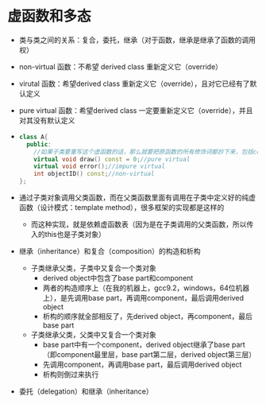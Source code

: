 # 虚函数和多态

- 类与类之间的关系：复合，委托，继承（对于函数，继承是继承了函数的调用权）

- non-virtual 函数：不希望 derived class 重新定义它（override）

- virutal 函数：希望derived class 重新定义它（override），且对它已经有了默认定义

- pure virtual 函数：希望derived class 一定要重新定义它（override），并且对其没有默认定义

- ```cpp
  class A{
    public:
      //如果子类要重写这个虚函数的话，那么就要把原函数的所有修饰词都抄下来，包括const
      virtual void draw() const = 0;//pure virtual
      virtual void error();//impure virtual
      int objectID() const;//non-virtual
  };
  ```

- 通过子类对象调用父类函数，而在父类函数里面有调用在子类中定义好的纯虚函数（设计模式：template method），很多框架的实现都是这样的

  - 而这种实现，就是依赖虚函数表（因为是在子类调用的父类函数，所以传入的this也是子类对象）

- 继承（inheritance）和复合（composition）的构造和析构

  - 子类继承父类，子类中又复合一个类对象
    - derived object中包含了base part和component
    - 两者的构造顺序上（在我的机器上，gcc9.2，windows，64位机器上），是先调用base part，再调用component，最后调用derived object
    - 析构的顺序就全部相反了，先derived object，再component，最后base part
  - 子类继承父类，父类中又复合一个类对象
    - base part中有一个component，derived object继承了base part（即component最里层，base part第二层，derived object第三层）
    - 先调用component，再调用base part，最后调用derived object
    - 析构则倒过来执行

- 委托（delegation）和继承（inheritance）